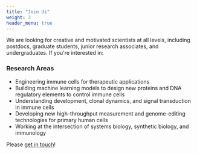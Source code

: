 ```yaml
---
title: "Join Us"
weight: 3
header_menu: true
---
```


We are looking for creative and motivated scientists at all levels, including postdocs, graduate students, junior research associates, and undergraduates. If you're interested in:

### Research Areas
* Engineering immune cells for therapeutic applications
* Building machine learning models to design new proteins and DNA regulatory elements to control immune cells
* Understanding development, clonal dynamics, and signal transduction in immune cells
* Developing new high-throughput measurement and genome-editing technologies for primary human cells
* Working at the intersection of systems biology, synthetic biology, and immunology

Please [get in touch](#)! 